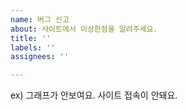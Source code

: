 ```yaml
---
name: 버그 신고
about: 사이트에서 이상한점을 알려주세요.
title: ''
labels: ''
assignees: ''

---
```


ex) 그래프가 안보여요. 사이트 접속이 안돼요.
